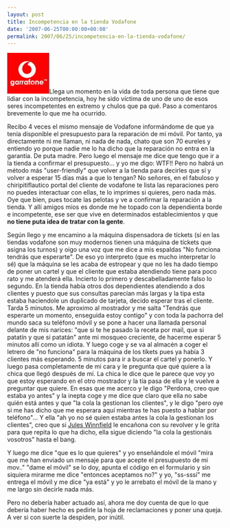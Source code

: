 ```yaml
---
layout: post
title: Incompetencia en la tienda Vodafone
date: '2007-06-25T00:00:00+00:00'
permalink: 2007/06/25/incompetencia-en-la-tienda-vodafone/
---
```

<img class="derecha_borde" src='/assets/garrafone.jpg' alt='Vodafone o la incompetencia' />Llega un momento en la vida de toda persona que tiene que lidiar con la incompetencia, hoy he sido víctima de uno de uno de esos seres incompetentes en extremo y chulos que pa qué. Paso a comentaros brevemente lo que me ha ocurrido. 

Recibo 4 veces el mismo mensaje de Vodafone informándome de que ya tenía disponible el presupuesto para la reparación de mi móvil. Por tanto, ya directamente ni me llaman, ni nada de nada, chato que son 70 eureles y entiendo yo porque nadie me lo ha dicho que la reparación no entra en la garantía. De puta madre. Pero luego el mensaje me dice que tengo que ir a la tienda a confirmar el presupuesto... y yo me digo: WTF!! Pero no habrá un método más "user-friendly" que volver a la tienda para decirles que sí y volver a esperar 15 días más a que lo tengan? No señores, en el fabuloso y chiripitiflautico portal del cliente de vodafone te lista las reparaciones pero no puedes interactuar con ellas, te lo imprimes si quieres, pero nada más. Oye que bien, pues tocate las pelotas y ve a confirmar la reparación a la tienda. Y allí amigos míos es donde me he topado con la dependienta borde e incompetente, ese ser que vive en determinados establecimientos y que <strong>no tiene puta idea de tratar con la gente</strong>.

Según llego y me encamino a la máquina dispensadora de tíckets (sí en las tiendas vodafone son muy modernos tienen una máquina de tíckets que asigna los turnos) y oigo una voz que me dice a mis espaldas "No funciona tendrás que esperarte". De eso yo interpreto (que es mucho interpretar lo sé) que la máquina se les acaba de estropear y que no les ha dado tiempo de poner un cartel y que el cliente que estaba atendiendo tiene para poco rato y me atenderá ella. Incierto lo primero y descabelladamente falso lo segundo. En la tienda había otros dos dependientes atendiendo a dos clientes y puesto que sus consultas parecían más largas y la tipa esta estaba haciendole un duplicado de tarjeta, decido esperar tras el cliente. Tarda 5 minutos. Me aproximo al mostrador y me salta "Tendrás que esperarte un momento, enseguida estoy contigo" y con toda la pachorra del mundo saca su teléfono móvil y se pone a hacer una llamada personal delante de mis narices: "que si te he pasado la receta por mail, que si patatín y que si patatán" ante mi mosqueo creciente, de hacerme esperar 5 minutos allí como un idiota. Y luego coge y se va al almacén a coger el letrero de "no funciona" para la máquina de los tíkets pues ya había 3 clientes más esperando. 5 minutos para ir a buscar el cartel y ponerlo. Y luego pasa completamente de mi cara y le pregunta que qué quiere a la chica que llegó después de mí. La chica le dice que le parece que voy yo que estoy esperando en el otro mostrador y la tía pasa de ella y le vuelve a preguntar que quiere. En esas que me acerco y le digo "Perdona, creo que estaba yo antes" y la inepta coge y me dice que claro que ella no sabe quién está antes y que "la cola la gestionan los clientes", y le digo "pero oye si me has dicho que me esperara aquí mientras te has puesto a hablar por teléfono"... Y ella "ah yo no sé quien estaba antes la cola la gestionan los clientes", creo que si <a href="http://www.imdb.com/title/tt0110912/">Jules Winnfield</a> le encañona con su revolver y le grita para que repita lo que ha dicho, ella sigue diciendo "la cola la gestionáis vosotros" hasta el bang. 

Y luego me dice "que es lo que quieres" y yo enseñándole el móvil "mira que me han enviado un mensaje para que acepte el presupuesto de mi mov.." "dame el móvil" se lo doy, apunta el código en el formulario y sin siquiera mirarme me dice "entonces aceptamos no?" y yo, "ss-sssí" me entrega el móvil y me dice "ya está" y yo le arrebato el móvil de la mano y me largo sin decirle nada más.

Pero no debería haber actuado así, ahora me doy cuenta de que lo que debería haber hecho es pedirle la hoja de reclamaciones y poner una queja. A ver si con suerte la despiden, por inútil.
